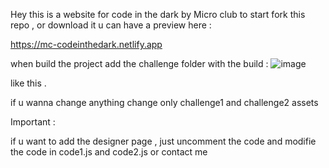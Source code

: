 Hey this is a website for code in the dark by Micro club 
to start fork this repo , or download it
u can have a preview here :

https://mc-codeinthedark.netlify.app

when build the project add the challenge folder with the build :
![image](https://github.com/saiber-elite/MC-code-in-the-dark/assets/75736594/a15f1359-8661-4aa6-a76c-39b89fbed469)

like this .

if u wanna change anything change only challenge1 and challenge2 assets 


Important :

if u want to add the designer page , just uncomment the code and modifie the code in code1.js and code2.js or contact me
